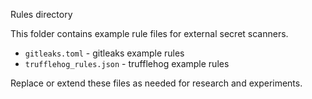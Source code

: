 Rules directory

This folder contains example rule files for external secret scanners.

- `gitleaks.toml` - gitleaks example rules
- `trufflehog_rules.json` - trufflehog example rules

Replace or extend these files as needed for research and experiments.
